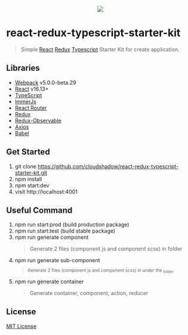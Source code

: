 <p align="center"><img src="https://user-images.githubusercontent.com/1182967/34776160-d0cdee06-f650-11e7-8119-b42c0c324e8f.png"/></p>

# react-redux-typescript-starter-kit

> Simple [React](http://facebook.github.io/react/index.html) [Redux](https://redux.js.org/) [Typescript](https://www.typescriptlang.org/) Starter Kit for create application.

## Libraries

- [Webpack](https://webpack.js.org/) v5.0.0-beta.29
- [React](https://reactjs.org/) v16.13+
- [TypeScript](https://www.typescriptlang.org/)
- [ImmerJs](https://immerjs.github.io/immer/)
- [React Router](https://reacttraining.com/react-router/)
- [Redux](https://redux.js.org/)
- [Redux-Observable](https://redux-observable.js.org/)
- [Axios](https://github.com/axios/axios)
- [Babel](https://babeljs.io/)

## Get Started

1. git clone https://github.com/cloudshadow/react-redux-typescript-starter-kit.git
2. npm install
3. npm start:dev
4. visit http://localhost:4001

## Useful Command

1. npm run start:prod (build production package)
2. npm run start:test (build stable package)
3. npm run generate component <component name>
   > Generate 2 files (component js and component scss) in <component name> folder
4. npm run generate sub-component <component name> <sub component path>
   > Generate 2 files (component js and component scss) in under the <sub component path> folder
5. npm run generate container <container name>
   > Generate container, component, action, reducer

## License

[MIT License](LICENSE)
